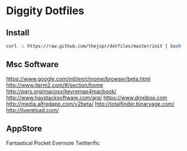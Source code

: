 # Diggity Dotfiles

## Install

```` bash
curl -L https://raw.github.com/thejspr/dotfiles/master/init | bash
````

## Msc Software

https://www.google.com/intl/en/chrome/browser/beta.html
http://www.iterm2.com/#/section/home
http://pqrs.org/macosx/keyremap4macbook/
http://www.haystacksoftware.com/arq/
https://www.dropbox.com
http://media.alfredapp.com/v2beta/
http://totalfinder.binaryage.com/
http://livereload.com/


## AppStore

Fantastical
Pocket
Evernote
Twitterific
